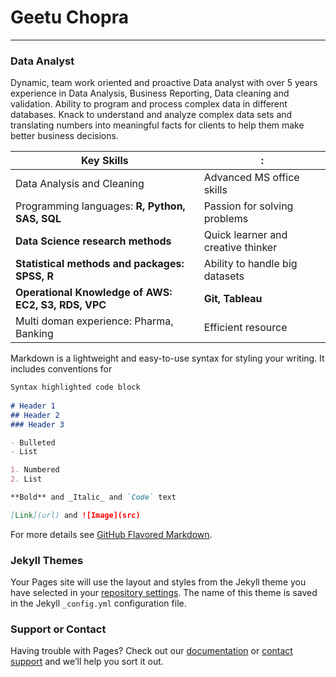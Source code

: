# Geetu Chopra
----------------------------------------------------------------------------------------------------------------------------------------------------------------
### Data Analyst
Dynamic, team work oriented and proactive Data analyst with over 5 years experience in Data Analysis, Business Reporting, Data cleaning and validation.  Ability to program and process complex data in different databases.  Knack to understand and analyze complex data sets and translating numbers into meaningful facts for clients to help them make better business decisions. 


**Key Skills**|:
-----------------|--------------------------
Data Analysis and Cleaning | Advanced MS office skills
Programming languages: **R, Python, SAS, SQL** | Passion for solving problems
**Data Science research methods** | Quick learner and creative thinker
**Statistical methods and packages: SPSS, R** | Ability to handle big datasets
**Operational Knowledge	of AWS: EC2, S3, RDS, VPC** | **Git, Tableau**
Multi doman experience: Pharma, Banking | Efficient resource




Markdown is a lightweight and easy-to-use syntax for styling your writing. It includes conventions for

```markdown
Syntax highlighted code block
 
# Header 1
## Header 2
### Header 3

- Bulleted
- List

1. Numbered
2. List

**Bold** and _Italic_ and `Code` text

[Link](url) and ![Image](src)
```

For more details see [GitHub Flavored Markdown](https://guides.github.com/features/mastering-markdown/).

### Jekyll Themes

Your Pages site will use the layout and styles from the Jekyll theme you have selected in your [repository settings](https://github.com/Geetuchopra/GeetuChopra/settings). The name of this theme is saved in the Jekyll `_config.yml` configuration file.

### Support or Contact

Having trouble with Pages? Check out our [documentation](https://docs.github.com/categories/github-pages-basics/) or [contact support](https://github.com/contact) and we’ll help you sort it out.
